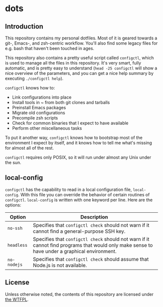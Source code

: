 # dots

## Introduction

This repository contains my personal dotfiles. Most of it is geared towards a git-, Emacs-, and zsh-centric workflow. You'll also find some legacy files for e.g. bash that haven't been touched in ages.

This repository also contains a pretty useful script called `configctl`, which is used to manage all the files in this repository. It's very smart, fully automatic, and is pretty easy to understand (`head -25 configctl` will show a nice overview of the parameters, and you can get a nice help summary by executing `./configctl help`).

`configctl` knows how to:

* Link configurations into place
* Install tools in ~ from both git clones and tarballs
* Preinstall Emacs packages
* Migrate old configurations
* Precompile zsh scripts
* Check for common binaries that I expect to have available
* Perform other miscellaneous tasks

To put it another way, `configctl` knows how to bootstrap most of the environment I expect by itself, and it knows how to tell me what's missing for almost all of the rest.

`configctl` requires only POSIX, so it will run under almost any Unix under the sun.

## local-config

`configctl` has the capability to read in a local configuration file, `local-config`. With this file you can override the behavior of certain routines of `configctl`. `local-config` is written with one keyword per line. Here are the options:

| Option      | Description                                                                                                                                   |
| ----------- | --------------------------------------------------------------------------------------------------------------------------------------------- |
| `no-ssh`    | Specifies that `configctl check` should not warn if it cannot find a general-purpose SSH key.                                                 |
| `headless`  | Specifies that `configctl check` should not warn if it cannot find programs that would only make sense to have under a graphical environment. |
| `no-nodejs` | Specifies that `configctl check` should assume that Node.js is not available.                                                                 |
## License

Unless otherwise noted, the contents of this repository are licensed under [the WTFPL][1].

 [1]: https://github.com/strugee/dots/blob/master/COPYING
